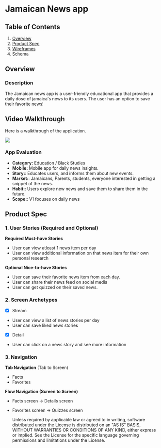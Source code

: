 # Jamaican News app

## Table of Contents

1. [Overview](#Overview)
2. [Product Spec](#Product-Spec)
3. [Wireframes](#Wireframes)
4. [Schema](#Schema)

## Overview

### Description
The Jamaican news app is a user-friendly educational app that provides a daily dose of jamaica's news to its users. The user has an option to save their favorite news!

## Video Walkthrough

Here is a walkthrough of the application.
<div>
    <a href="https://www.loom.com/share/be04ddcdb6c345a283f20a3ce3b551f9?sid=f7624507-3f95-4d7f-bc6e-9b59a7f4d889">
    </a>
    <a href="https://www.loom.com/share/be04ddcdb6c345a283f20a3ce3b551f9?sid=f7624507-3f95-4d7f-bc6e-9b59a7f4d889">
      <img style="max-width:300px;" src="https://cdn.loom.com/sessions/thumbnails/c2357a2c6bb448e9a7ac6b0d305e0c95-with-play.gif">
    </a>
  </div>


### App Evaluation
- **Category:** Education / Black Studies
- **Mobile:** Mobile app for daily news insights.
- **Story:**: Educates users, and informs them about new events.
- **Market:**: Jamaicans, Parents, students, everyone interested in getting a snippet of the news.
- **Habit:**: Users explore new news and save them to share them in the future.
- **Scope:**: V1 focuses on daily news

## Product Spec
### 1. User Stories (Required and Optional)
**Required Must-have Stories**
* User can view atleast 1 news item per day
* User can view additional information on that news item for their own personal research

**Optional Nice-to-have Stories**
* User can save their favorite news item from each day.
* User can share their news feed on social media
* User can get quizzed on their saved news.

### 2. Screen Archetypes
- [x] Stream
* User can view a list of news stories per day
* User can save liked news stories
- [x] Detail
* User can click on a news story and see more information

### 3. Navigation
**Tab Navigation** (Tab to Screen)
* Facts
* Favorites

**Flow Navigation (Screen to Screen)**
* Facts screen -> Details screen
* Favorites screen -> Quizzes screen 

    Unless required by applicable law or agreed to in writing, software
    distributed under the License is distributed on an "AS IS" BASIS,
    WITHOUT WARRANTIES OR CONDITIONS OF ANY KIND, either express or implied.
    See the License for the specific language governing permissions and
    limitations under the License.
